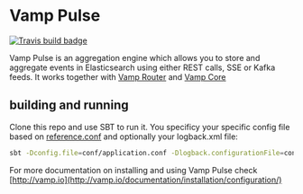 # Vamp Pulse
[![Travis build badge](https://travis-ci.org/magneticio/vamp-pulse.svg?branch=master)](https://travis-ci.org/magneticio/vamp-pulse)

Vamp Pulse is an aggregation engine which allows you to store and aggregate events in Elasticsearch using
either REST calls, SSE or Kafka feeds. It works together with [Vamp Router](https://github.com/magneticio/vamp-router) and [Vamp Core](https://github.com/magneticio/vamp-core)

## building and running

Clone this repo and use SBT to run it. You specificy your specific config file based on [reference.conf](https://github.com/magneticio/vamp-pulse/tree/master/server/src/main/resources/reference.conf) and optionally your logback.xml file:
```bash
sbt -Dconfig.file=conf/application.conf -Dlogback.configurationFile=conf/logback.xml run
```

For more documentation on installing and using Vamp Pulse check [http://vamp.io](http://vamp.io/documentation/installation/configuration/)
